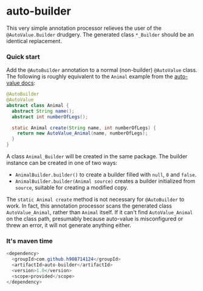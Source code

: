 # auto-builder

This very simple annotation processor relieves the 
user of the `@AutoValue.Builder` drudgery.
The generated class `*_Builder` should be an identical replacement.

### Quick start

Add the `@AutoBuilder` annotation to a normal (non-builder) `@AutoValue` class.
The following is roughly equivalent to the `Animal` example from the
[auto-value docs](https://github.com/google/auto/blob/master/value/userguide/builders.md):

````java
@AutoBuilder
@AutoValue
abstract class Animal {
  abstract String name();
  abstract int numberOfLegs();

  static Animal create(String name, int numberOfLegs) {
    return new AutoValue_Animal(name, numberOfLegs);
  }
}
````

A class `Animal_Builder` will be created in the same package.
The builder instance can be created in one of two ways:

* `AnimalBuilder.builder()` to create a builder filled with `null`, `0` and `false`.
* `AnimalBuilder.builder(Animal source)` creates a builder initialized from `source`, suitable for creating a modified copy.

The `static Animal create` method is not necessary for  `@AutoBuilder` to work.
In fact, this annotation processor scans the generated class `AutoValue_Animal`, rather than `Animal` itself.
If it can't find `AutoValue_Animal` on the class path,
presumably because auto-value is misconfigured or threw an error, it will not generate anything either.

### It's maven time

````java
<dependency>
  <groupId>com.github.h908714124</groupId>
  <artifactId>auto-builder</artifactId>
  <version>1.0</version>
  <scope>provided</scope>
</dependency>
````
